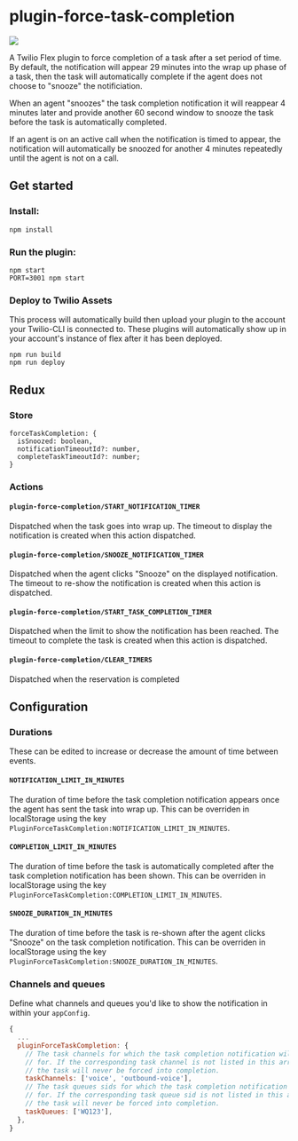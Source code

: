 # plugin-force-task-completion

![](https://media.giphy.com/media/8JW82ndaYfmNoYAekM/giphy.gif)

A Twilio Flex plugin to force completion of a task after a set period of time. By default, the notification will appear 29 minutes into the wrap up phase of a task, then the task will automatically complete if the agent does not choose to "snooze" the notificiation.

When an agent "snoozes" the task completion notification it will reappear 4 minutes later and provide another 60 second window to snooze the task before the task is automatically completed.

If an agent is on an active call when the notification is timed to appear, the notification will automatically be snoozed for another 4 minutes repeatedly until the agent is not on a call.

## Get started

### Install:

```
npm install
```

### Run the plugin:

```
npm start
PORT=3001 npm start
```

### Deploy to Twilio Assets

This process will automatically build then upload your plugin to the account your Twilio-CLI is connected to. These plugins will automatically show up in your account's instance of flex after it has been deployed.

```
npm run build
npm run deploy
```

## Redux

### Store

```
forceTaskCompletion: {
  isSnoozed: boolean,
  notificationTimeoutId?: number,
  completeTaskTimeoutId?: number;
}
```

### Actions

#### `plugin-force-completion/START_NOTIFICATION_TIMER`

Dispatched when the task goes into wrap up. The timeout to display the notification is created when this action dispatched.

#### `plugin-force-completion/SNOOZE_NOTIFICATION_TIMER`

Dispatched when the agent clicks "Snooze" on the displayed notification. The timeout to re-show the notification is created when this action is dispatched.

#### `plugin-force-completion/START_TASK_COMPLETION_TIMER`

Dispatched when the limit to show the notification has been reached. The timeout to complete the task is created when this action is dispatched.

#### `plugin-force-completion/CLEAR_TIMERS`

Dispatched when the reservation is completed

## Configuration

### Durations

These can be edited to increase or decrease the amount of time between events.

#### `NOTIFICATION_LIMIT_IN_MINUTES`

The duration of time before the task completion notification appears once the agent has sent the task into wrap up.
This can be overriden in localStorage using the key `PluginForceTaskCompletion:NOTIFICATION_LIMIT_IN_MINUTES`.

#### `COMPLETION_LIMIT_IN_MINUTES`

The duration of time before the task is automatically completed after the task completion notification has been shown.
This can be overriden in localStorage using the key `PluginForceTaskCompletion:COMPLETION_LIMIT_IN_MINUTES`.

#### `SNOOZE_DURATION_IN_MINUTES`

The duration of time before the task is re-shown after the agent clicks "Snooze" on the task completion notification.
This can be overriden in localStorage using the key `PluginForceTaskCompletion:SNOOZE_DURATION_IN_MINUTES`.

### Channels and queues

Define what channels and queues you'd like to show the notification in within your `appConfig`.

```js
{
  ...
  pluginForceTaskCompletion: {
    // The task channels for which the task completion notification will appear
    // for. If the corresponding task channel is not listed in this array then
    // the task will never be forced into completion.
    taskChannels: ['voice', 'outbound-voice'],
    // The task queues sids for which the task completion notification will appear
    // for. If the corresponding task queue sid is not listed in this array then
    // the task will never be forced into completion.
    taskQueues: ['WQ123'],
  },
}
```
